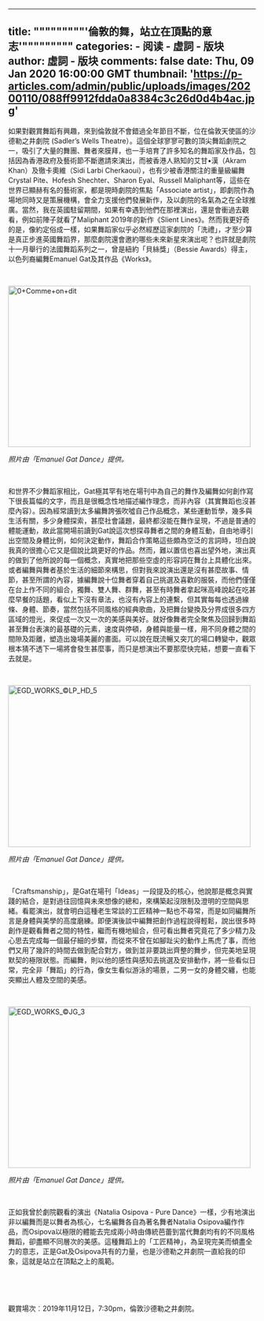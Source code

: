
---
title: """""""""'倫敦的舞，站立在頂點的意志'"""""""""
categories: 
    - 阅读
    - 虛詞 - 版块
author: 虛詞 - 版块
comments: false
date: Thu, 09 Jan 2020 16:00:00 GMT
thumbnail: 'https://p-articles.com/admin/public/uploads/images/20200110/088ff9912fdda0a8384c3c26d0d4b4ac.jpg'
---

<div>   
<p>如果對觀賞舞蹈有興趣，來到倫敦就不會錯過全年節目不斷，位在倫敦天使區的沙德勒之井劇院 (Sadler’s Wells Theatre）。這個全球寥寥可數的頂尖舞蹈劇院之一，吸引了大量的舞團、舞者來膜拜，也一手培育了許多知名的舞蹈家及作品，包括因為香港政府及藝術節不斷邀請來演出，而被香港人熟知的艾甘•漢（Akram Khan）及徹卡奧維（Sidi Larbi Cherkaoui），也有少被香港關注的重量級編舞Crystal Pite、Hofesh Shechter、Sharon Eyal、Russell Maliphant等，這些在世界已顯赫有名的藝術家，都是現時劇院的焦點「Associate artist」，即劇院作為場地同時又是策展機構，會全力支援他們發展新作，及以劇院的名氣為之在全球推廣。當然，我在英國駐留期間，如果有幸遇到他們在那裡演出，還是會衝過去觀看，例如前陣子就看了Maliphant 2019年的新作《Slient Lines》。然而我更好奇的是，像約定俗成一樣，如果舞蹈家似乎必然經歷這家劇院的「洗禮」，才至少算是真正步進英國舞蹈界，那麼劇院還會邀約哪些未來新星來演出呢？也許就是劇院十一月舉行的法國舞蹈系列之一，曾是紐約「貝絲獎」（Bessie Awards）得主，以色列裔編舞Emanuel Gat及其作品《Works》。</p><p><br></p><p><img src="https://p-articles.com/admin/public/uploads/images/20200110/088ff9912fdda0a8384c3c26d0d4b4ac.jpg" alt="0+Comme+on+dit" style="max-width: 100%; width: 493.2px; height: 328.5px;" class referrerpolicy="no-referrer"><br></p><p><i>照片由「Emanuel
Gat Dance」提供。</i></p><p><i><br></i></p><p>和世界不少舞蹈家相比，Gat極其罕有地在場刊中為自己的舞作及編舞如何創作寫下很長篇幅的文字，而且是很概念性地描述編作理念，而非內容（其實舞蹈也沒甚麼內容）。因為經常讀到太多編舞誇張吹噓自己作品概念，某些運動哲學，幾多與生活有關，多少身體探索，甚麼社會議題，最終都沒能在舞作呈現，不過是普通的體能運動，故此當開場前讀到Gat說這次想探尋舞者之間的身體互動，自由地導引出空間及身體比例，如何決定動作，舞蹈合作策略這些頗為空泛的言詞時，坦白說我真的很擔心它又是個說比跳更好的作品。然而，難以置信也喜出望外地，演出真的做到了他所說的每一個概念，真實地把那些空虛的形容詞在舞台上具體化出來。或者編舞與舞者基於生活的細節來構思，但對我來說演出還是沒有甚麼故事、情節，甚至所謂的內容，據編舞說十位舞者穿着自己挑選及喜歡的服裝，而他們僅僅在台上作不同的組合，獨舞、雙人舞、群舞，甚至有時舞者拿起咪高峰說起在吃甚麼早餐的話題，看似上下沒有章法，也沒有內容上的連繫，但其實每每也透過線條、身體、節奏，當然包括不同風格的經典歌曲，及把舞台變換及分界成很多四方區域的燈光，來促成一次又一次的美感與美好。就好像舞者完全聚焦及回歸到舞蹈甚至舞台表演的最基礎的元素，速度與停頓，身體與能量一樣，用不同身體之間的間隙及距離，塑造出幾場美麗的畫面。可以說在既流暢又突兀的場口轉變中，觀眾根本猜不透下一場將會發生甚麼事，而只是想演出不要那麼快完結，想要一直看下去就是。</p><p><br></p><p><img src="https://p-articles.com/admin/public/uploads/images/20200110/7d94b887ba612f7d1558d965805366d3.jpg" alt="EGD_WORKS_©LP_HD_5" style="max-width: 100%; width: 493.2px; height: 328.5px;" class referrerpolicy="no-referrer"><br></p><p><i>照片由「Emanuel
Gat Dance」提供。</i></p><p><i><br></i></p><p>「Craftsmanship」，是Gat在場刊「Ideas」一段提及的核心，他說那是概念與實踐的結合，是對過往回憶與未來想像的總和，來構築起沒限制及澄明的空間與思緒。看罷演出，就會明白這種老生常談的工匠精神一點也不尋常，而是如同編舞所言是身體與美學的高度磨練。即便演後談中編舞把創作過程說得輕鬆，說出很多時創作是觀看舞者之間的特性，繼而有機地組合，但可看出舞者究竟花了多少精力及心思去完成每一個最仔細的步驟，而從來不曾在如腳趾尖的動作上馬虎了事，而他們又用了幾許的時間去做到配合對方，做到並非要跳出齊整的舞步，但完美地呈現默契的極限狀態。而編舞，則以他的感性與感知去挑選及安排動作，將一些看似日常，完全非「舞蹈」的行為，像女生看似游泳的場景，二男一女的身體交纏，也能突顯出人體及空間的美感。</p><p><br></p><p><img src="https://p-articles.com/admin/public/uploads/images/20200110/df86e31e38a8843aba0f45a1aa4b29dd.jpg" alt="EGD_WORKS_©JG_3" style="max-width: 100%; width: 493.2px; height: 328.5px;" class referrerpolicy="no-referrer"><br></p><p><i>照片由「Emanuel
Gat Dance」提供。</i></p><p><i><br></i></p><p>正如我曾於劇院觀看的演出《Natalia Osipova -
Pure Dance》一樣，少有地演出非以編舞而是以舞者為核心，七名編舞各自為著名舞者Natalia Osipova編作作品，而Osipova以極限的體能去完成兩小時由傳統芭蕾到當代舞劇均有的不同風格舞蹈，卻盡顯不同層次的美感。這種舞蹈上的「工匠精神」，為呈現完美而傾盡全力的意志，正是Gat及Osipova共有的力量，也是沙德勒之井劇院一直給我的印象，這就是站立在頂點之上的風範。</p><p><br></p><p><br></p><p></p><p>觀賞場次︰2019年11月12日，7:30pm，倫敦沙德勒之井劇院。</p><p><br></p>  
</div>
            